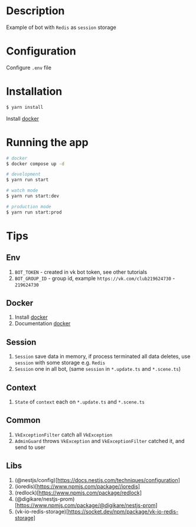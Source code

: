 # Description

Example of bot with `Redis` as `session` storage

# Configuration

Configure `.env` file

# Installation

```bash
$ yarn install
```

Install [docker](https://www.docker.com/)

# Running the app

```bash
# docker
$ docker compose up -d

# development
$ yarn run start

# watch mode
$ yarn run start:dev

# production mode
$ yarn run start:prod
```

# Tips

## Env

1. `BOT_TOKEN` - created in vk bot token, see other tutorials
2. `BOT_GROUP_ID` - group id, example `https://vk.com/club219624730` - `219624730`

## Docker

1. Install [docker](https://www.docker.com/)
2. Documentation [docker](https://docs.docker.com/)

## Session

1. `Session` save data in memory, if process terminated all data deletes, use `session` with some storage e.g. `Redis`
2. `Session` one in all bot, (same `session` in `*.update.ts` and `*.scene.ts`)

## Context

1. `State` of `context` each on `*.update.ts` and `*.scene.ts`

## Common

1. `VkExceptionFilter` catch all `VkException`
2. `AdminGuard` throws `VkException` and `VkExceptionFilter` catched it, and send to user

## Libs

1. (@nestjs/config)[https://docs.nestjs.com/techniques/configuration]
2. (ioredis)[https://www.npmjs.com/package//ioredis]
3. (redlock)[https://www.npmjs.com/package/redlock]
4. (@digikare/nestjs-prom)[https://www.npmjs.com/package/@digikare/nestjs-prom]
5. (vk-io-redis-storage)[https://socket.dev/npm/package/vk-io-redis-storage]

